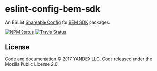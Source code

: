 eslint-config-bem-sdk
=====================

An ESLint [Shareable Config](http://eslint.org/docs/developer-guide/shareable-configs) for [BEM SDK](https://github.com/bem-sdk/) packages.

[![NPM Status][npm-img]][npm]
[![Travis Status][test-img]][travis]

[npm]:          https://www.npmjs.org/package/eslint-config-bem-sdk
[npm-img]:      https://img.shields.io/npm/v/eslint-config-bem-sdk.svg

[travis]:       https://travis-ci.org/blond/eslint-config-bem-sdk
[test-img]:     https://img.shields.io/travis/blond/eslint-config-bem-sdk.svg?label=tests

License
-------

Code and documentation © 2017 YANDEX LLC. Code released under the Mozilla Public License 2.0.
